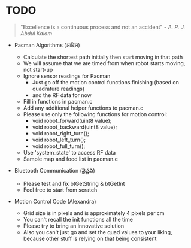 # TODO

> "Excellence is a continuous process and not an accident" - *A. P. J. Abdul Kalam*

* Pacman Algorithms (आदिल)
    * Calculate the shortest path initially then start moving in that path
    * We will assume that we are timed from when robot starts moving, not start-up
    * Ignore sensor readings for Pacman
        * Just go off the motion control functions finishing (based on quadrature readings)
        * and the RF data for now
    * Fill in functions in pacman.c
    * Add any additional helper functions to pacman.c
    * Please use only the following functions for motion control:
        * void robot_forward(uint8 value);
        * void robot_backward(uint8 value);
        * void robot_right_turn();
        * void robot_left_turn();
        * void robot_full_turn();
    * Use 'system_state' to access RF data
    * Sample map and food list in pacman.c

* Bluetooth Communication (వైష్ణవి)
    * Please test and fix btGetString & btGetInt
    * Feel free to start from scratch

* Motion Control Code (Alexandra)
    * Grid size is in pixels and is approximately 4 pixels per cm
    * You can't recall the init functions all the time
    * Please try to bring an innovative solution
    * Also you can't just go and set the quad values to your liking, because other stuff is relying on that being consistent